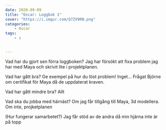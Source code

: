 ```yaml
---
date: 2020-09-09
title: "Oscar: Loggbok 1"
cover: "https://i.imgur.com/Q7ZV9RN.png"
categories: 
    - Oscar
tags:
	- s

   
---
```



Vad har du gjort sen förra loggboken?
Jag har försökt att fixa problem jag har med Maya och skrivit lite i projektplanen.

Vad har gått bra? Ge exempel på hur du löst problem!
Inget... Frågat Björne om certifikat för Maya då de uppdaterat kraven.

Vad har gått mindre bra? 
Allt

Vad ska du jobba med härnäst?
Om jag får tillgång till Maya, 3d modellera. Om inte, projketplanen

(Hur fungerar samarbetet?)
Jag får stöd av de andra då min hjärna inte är på topp
